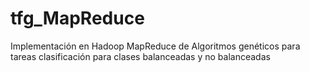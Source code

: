 # tfg_MapReduce

Implementación en Hadoop MapReduce de Algoritmos genéticos para tareas clasificación para clases balanceadas y no balanceadas